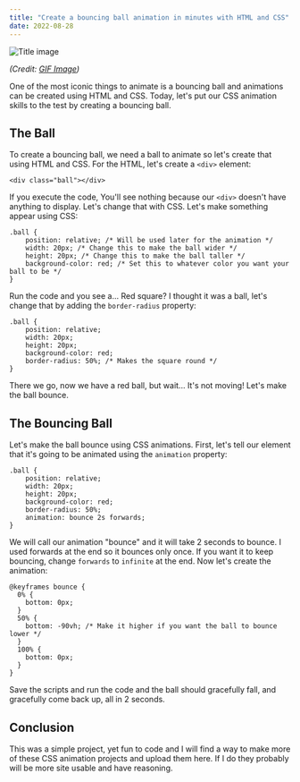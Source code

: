 ```yaml
---
title: "Create a bouncing ball animation in minutes with HTML and CSS"
date: 2022-08-28
---
```


![Title image](https://gifimage.net/wp-content/uploads/2017/10/bouncy-ball-gif-12.gif)

*(Credit: [GIF Image](https://gifimage.net/bouncy-ball-gif-12/))*


One of the most iconic things to animate is a bouncing ball and animations can be created using HTML and CSS. Today, let's put our CSS animation skills to the test by creating a bouncing ball.

## The Ball

To create a bouncing ball, we need a ball to animate so let's create that using HTML and CSS. For the HTML, let's create a `<div>` element:
```
<div class="ball"></div>
```
If you execute the code, You'll see nothing because our `<div>` doesn't have anything to display. Let's change that with CSS. Let's make something appear using CSS:
```
.ball {
    position: relative; /* Will be used later for the animation */
    width: 20px; /* Change this to make the ball wider */
    height: 20px; /* Change this to make the ball taller */
    background-color: red; /* Set this to whatever color you want your ball to be */
}
```
Run the code and you see a... Red square? I thought it was a ball, let's change that by adding the `border-radius` property:
```
.ball {
    position: relative;
    width: 20px; 
    height: 20px; 
    background-color: red; 
    border-radius: 50%; /* Makes the square round */ 
}
```

There we go, now we have a red ball, but wait... It's not moving! Let's make the ball bounce.

## The Bouncing Ball

Let's make the ball bounce using CSS animations. First, let's tell our element that it's going to be animated using the `animation` property:
```
.ball {
    position: relative;
    width: 20px; 
    height: 20px; 
    background-color: red; 
    border-radius: 50%;
    animation: bounce 2s forwards;
}
```
We will call our animation "bounce" and it will take 2 seconds to bounce. I used forwards at the end so it bounces only once. If you want it to keep bouncing, change `forwards` to `infinite` at the end. Now let's create the animation:
```
@keyframes bounce {
  0% {
    bottom: 0px;
  }
  50% {
    bottom: -90vh; /* Make it higher if you want the ball to bounce lower */
  }
  100% {
    bottom: 0px;
  }
}
```
Save the scripts and run the code and the ball should gracefully fall, and gracefully come back up, all in 2 seconds.

## Conclusion
This was a simple project, yet fun to code and I will find a way to make more of these CSS animation projects and upload them here. If I do they probably will be more site usable and have reasoning.
